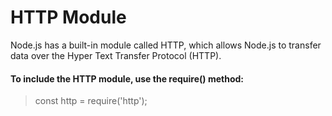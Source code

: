 # HTTP Module
Node.js has a built-in module called HTTP, which allows Node.js to transfer data over the Hyper Text Transfer Protocol (HTTP).

#### To include the HTTP module, use the require() method:
> const http = require('http');

